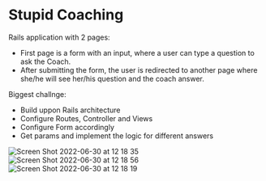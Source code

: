 # Stupid Coaching

Rails application with 2 pages:
- First page is a form with an input, where a user can type a question to ask the Coach.
- After submitting the form, the user is redirected to another page where she/he will see her/his question and the coach answer.

Biggest challnge:
- Build uppon Rails architecture
- Configure Routes, Controller and Views
- Configure Form accordingly
- Get params and implement the logic for different answers

![Screen Shot 2022-06-30 at 12 18 35](https://user-images.githubusercontent.com/33285862/176664723-85087cf7-5f98-4ba9-a5e1-390cabdc8553.png)
![Screen Shot 2022-06-30 at 12 18 56](https://user-images.githubusercontent.com/33285862/176664745-7018d407-4d31-4f37-8348-1f880590904e.png)
![Screen Shot 2022-06-30 at 12 18 19](https://user-images.githubusercontent.com/33285862/176664755-98ebfa5c-8a1f-4aaa-8a1b-af8d3fc6a8f2.png)
